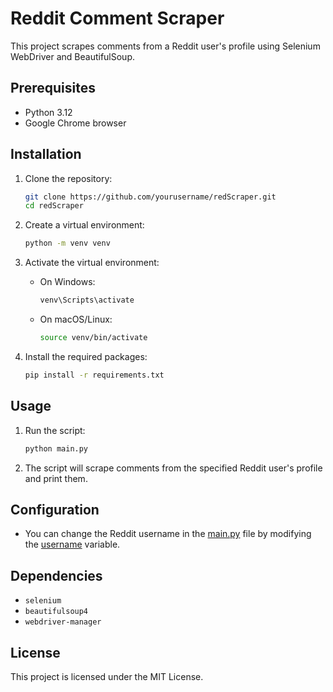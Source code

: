 # Reddit Comment Scraper

This project scrapes comments from a Reddit user's profile using Selenium WebDriver and BeautifulSoup.

## Prerequisites

- Python 3.12
- Google Chrome browser

## Installation

1. Clone the repository:

    ```sh
    git clone https://github.com/yourusername/redScraper.git
    cd redScraper
    ```

2. Create a virtual environment:

    ```sh
    python -m venv venv
    ```

3. Activate the virtual environment:

    - On Windows:

        ```sh
        venv\Scripts\activate
        ```

    - On macOS/Linux:

        ```sh
        source venv/bin/activate
        ```

4. Install the required packages:

    ```sh
    pip install -r requirements.txt
    ```

## Usage

1. Run the script:

    ```sh
    python main.py
    ```

2. The script will scrape comments from the specified Reddit user's profile and print them.

## Configuration

- You can change the Reddit username in the [main.py](http://_vscodecontentref_/0) file by modifying the [username](http://_vscodecontentref_/1) variable.

## Dependencies

- `selenium`
- `beautifulsoup4`
- `webdriver-manager`

## License

This project is licensed under the MIT License.